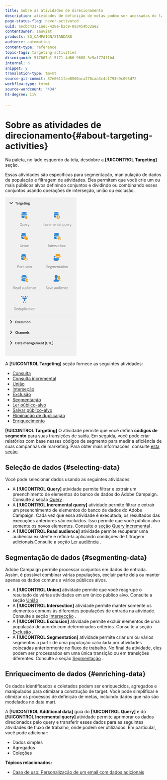 ```yaml
---
title: Sobre as atividades de direcionamento
description: atividades de definição de metas podem ser acessadas do lado esquerdo da tela.
page-status-flag: never-activated
uuid: a6cbc431-1ae3-428e-b2c9-893454b32ae2
contentOwner: sauviat
products: SG_CAMPAIGN/STANDARD
audience: automating
content-type: reference
topic-tags: targeting-activities
discoiquuid: 5f7607a1-5f71-4d66-9688-3e5a1774f1b4
internal: n
snippet: y
translation-type: tm+mt
source-git-commit: 87e0611fae0560aca276caa3c4cf793e9c095d72
workflow-type: tm+mt
source-wordcount: '434'
ht-degree: 11%

---
```



# Sobre as atividades de direcionamento{#about-targeting-activities}

Na paleta, no lado esquerdo da tela, desdobre a **[!UICONTROL Targeting]** seção.

Essas atividades são específicas para segmentação, manipulação de dados de população e filtragem de atividades. Eles permitem que você crie um ou mais públicos alvos definindo conjuntos e dividindo ou combinando esses conjuntos usando operações de interseção, união ou exclusão.

![](assets/wkf_targeting_activities.png)

A **[!UICONTROL Targeting]** seção fornece as seguintes atividades:

* [Consulta](../../automating/using/query.md)
* [Consulta incremental](../../automating/using/incremental-query.md)
* [União](../../automating/using/union.md)
* [Interseção](../../automating/using/intersection.md)
* [Exclusão](../../automating/using/exclusion.md)
* [Segmentação](../../automating/using/segmentation.md)
* [Ler público-alvo](../../automating/using/read-audience.md)
* [Salvar público-alvo](../../automating/using/save-audience.md)
* [Eliminação de duplicação](../../automating/using/deduplication.md)
* [Enriquecimento](../../automating/using/enrichment.md)

**[!UICONTROL Targeting]** O atividade permite que você defina **códigos de segmento** para suas transições de saída. Em seguida, você pode criar relatórios com base nesses códigos de segmento para medir a eficiência de suas campanhas de marketing. Para obter mais informações, consulte [esta seção](../../reporting/using/creating-a-report-workflow-segment.md).

## Seleção de dados {#selecting-data}

Você pode selecionar dados usando as seguintes atividades:

* A **[!UICONTROL Query]** atividade permite filtrar e extrair um preenchimento de elementos do banco de dados do Adobe Campaign. Consulte a seção [Query](../../automating/using/query.md) .
* A **[!UICONTROL Incremental query]** atividade permite filtrar e extrair um preenchimento de elementos do banco de dados do Adobe Campaign. Cada vez que essa atividade é executada, os resultados das execuções anteriores são excluídos. Isso permite que você público alvo somente os novos elementos. Consulte o [seção Query incremental](../../automating/using/incremental-query.md) .
* A **[!UICONTROL Read audience]** atividade permite recuperar uma audiência existente e refiná-la aplicando condições de filtragem adicionais.Consulte a seção [Ler audiência](../../automating/using/read-audience.md) .

## Segmentação de dados {#segmenting-data}

Adobe Campaign permite processar conjuntos em dados de entrada. Assim, é possível combinar várias populações, excluir parte dela ou manter apenas os dados comuns a vários públicos alvos.

* A **[!UICONTROL Union]** atividade permite que você reagrupe o resultado de várias atividades em um único público alvo. Consulte a seção [União](../../automating/using/union.md) .
* A **[!UICONTROL Intersection]** atividade permite manter somente os elementos comuns às diferentes populações de entrada na atividade. Consulte a seção [Intersecção](../../automating/using/intersection.md) .
* A **[!UICONTROL Exclusion]** atividade permite excluir elementos de uma população de acordo com determinados critérios. Consulte a seção [Exclusão](../../automating/using/exclusion.md) .
* A **[!UICONTROL Segmentation]** atividade permite criar um ou vários segmentos a partir de uma população calculada por atividades colocadas anteriormente no fluxo de trabalho. No final da atividade, eles podem ser processados em uma única transição ou em transições diferentes. Consulte a seção [Segmentação](../../automating/using/segmentation.md) .

## Enriquecimento de dados {#enriching-data}

Os dados identificados e coletados podem ser enriquecidos, agregados e manipulados para otimizar a construção de target. Você pode simplificar e otimizar os processos de definição de metas, incluindo dados que não são modelados no data mart.

A **[!UICONTROL Additional data]** guia do **[!UICONTROL Query]** e do **[!UICONTROL Incremental query]** atividade permite aprimorar os dados direcionados pelo query e transferir esses dados para as seguintes atividades de fluxo de trabalho, onde podem ser utilizados. Em particular, você pode adicionar:

* Dados simples
* Agregados
* Coleções

**Tópicos relacionados:**

* [Caso de uso: Personalização de um email com dados adicionais](../../automating/using/personalizing-email-with-additional-data.md)
